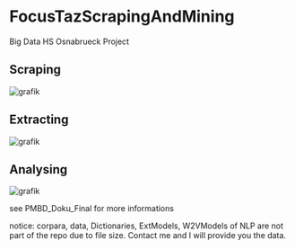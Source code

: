 # FocusTazScrapingAndMining
Big Data HS Osnabrueck Project

## Scraping
![grafik](https://user-images.githubusercontent.com/37381176/142486005-32ba9f46-db8c-4483-a398-c1ccecdc19e2.png)

## Extracting
![grafik](https://user-images.githubusercontent.com/37381176/142486090-b7ef1265-625e-4892-b352-6b7c07530f3c.png)

## Analysing
![grafik](https://user-images.githubusercontent.com/37381176/142486138-2dadf292-575c-436e-a172-efaa89f89a52.png)

see PMBD_Doku_Final for more informations

notice: corpara, data, Dictionaries, ExtModels, W2VModels of NLP are not part of the repo due to file size. Contact me and I will provide you the data.

